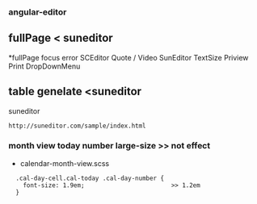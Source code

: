 





### angular-editor

## fullPage  < suneditor
   *fullPage  focus error
   SCEditor   Quote / Video
   SunEditor  TextSize  Priview Print DropDownMenu

## table genelate  <suneditor


suneditor

```
http://suneditor.com/sample/index.html
```
### month view  today number large-size  >>  not effect

- calendar-month-view.scss
```
  .cal-day-cell.cal-today .cal-day-number {
    font-size: 1.9em;                        >> 1.2em
  }


```
